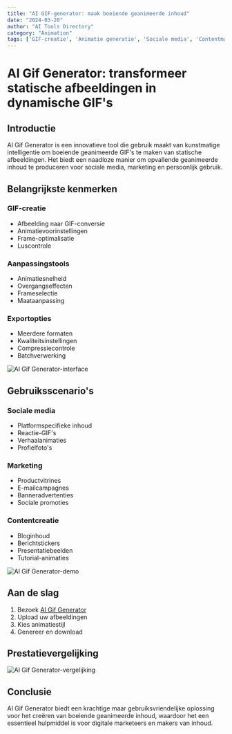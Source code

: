 ```yaml
---
title: "AI GIF-generator: maak boeiende geanimeerde inhoud"
date: "2024-03-20"
author: "AI Tools Directory"
category: "Animation"
tags: ['GIF-creatie', 'Animatie generatie', 'Sociale media', 'Contentmarketing']
---
```

# AI Gif Generator: transformeer statische afbeeldingen in dynamische GIF's

## Introductie

AI Gif Generator is een innovatieve tool die gebruik maakt van kunstmatige intelligentie om boeiende geanimeerde GIF's te maken van statische afbeeldingen. Het biedt een naadloze manier om opvallende geanimeerde inhoud te produceren voor sociale media, marketing en persoonlijk gebruik.

## Belangrijkste kenmerken

### GIF-creatie
- Afbeelding naar GIF-conversie
- Animatievoorinstellingen
- Frame-optimalisatie
- Luscontrole

### Aanpassingstools
- Animatiesnelheid
- Overgangseffecten
- Frameselectie
- Maataanpassing

### Exportopties
- Meerdere formaten
- Kwaliteitsinstellingen
- Compressiecontrole
- Batchverwerking

![AI Gif Generator-interface](/imgs/ai-gif-generator/interface.jpg)

## Gebruiksscenario's

### Sociale media
- Platformspecifieke inhoud
- Reactie-GIF's
- Verhaalanimaties
- Profielfoto's

### Marketing
- Productvitrines
- E-mailcampagnes
- Banneradvertenties
- Sociale promoties

### Contentcreatie
- Bloginhoud
- Berichtstickers
- Presentatiebeelden
- Tutorial-animaties

![AI Gif Generator-demo](/imgs/ai-gif-generator/demo.jpg)

## Aan de slag

1. Bezoek [AI Gif Generator](https://ai-gif-generator.com)
2. Upload uw afbeeldingen
3. Kies animatiestijl
4. Genereer en download

## Prestatievergelijking

![AI Gif Generator-vergelijking](/imgs/ai-gif-generator/comparison.jpg)

## Conclusie

AI Gif Generator biedt een krachtige maar gebruiksvriendelijke oplossing voor het creëren van boeiende geanimeerde inhoud, waardoor het een essentieel hulpmiddel is voor digitale marketeers en makers van inhoud.